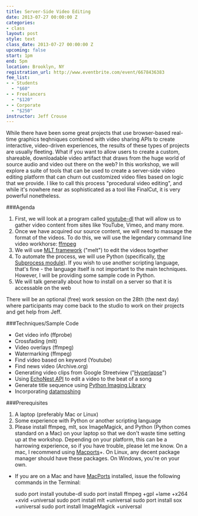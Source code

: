 ```yaml
---
title: Server-Side Video Editing
date: 2013-07-27 00:00:00 Z
categories:
- class
layout: post
style: text
class_date: 2013-07-27 00:00:00 Z
upcoming: false
start: 1pm
end: 5pm
location: Brooklyn, NY
registration_url: http://www.eventbrite.com/event/6678436383
fee_list:
- - Students
  - "$60"
- - Freelancers
  - "$120"
- - Corporate
  - "$250"
instructor: Jeff Crouse
---
```


While there have been some great projects that use browser-based
real-time graphics teqhniques combined with video sharing APIs to
create interactive, video-driven experiences, the results of these
types of projects are usually fleeting. What if you want to allow
users to create a custom, shareable, downloadable video artifact that
draws from the huge world of source audio and video out there on the
web?  In this workshop, we will explore a suite of tools that can be
used to create a server-side video editing platform that can churn out
customized video files based on logic that we provide. I like to call
this process "procedural video editing", and while it's nowhere near
as sophisticated as a tool like FinalCut, it is very powerful
nonetheless.

###Agenda

1. First, we will look at a program called
   [youtube-dl](https://github.com/rg3/youtube-dl) that will allow us
   to gather video content from sites like YouTube, Vimeo, and many
   more.
1. Once we have acquired our source content, we will need to massage
   the format of the videos. To do this, we will use the legendary
   command line video workhorse: [ffmpeg](http://www.ffmpeg.org/)
1. We will use [MLT framework](http://www.mltframework.org/) ("melt")
   to edit the videos together
1. To automate the process, we will use Python (specifically,
   [the Subprocess module](http://docs.python.org/2/library/subprocess.html)). If
   you wish to use another scripting language, that's fine - the
   language itself is not important to the main techniques. However, I
   will be providing some sample code in Python.
1. We will talk generally about how to install on a server so that it
   is accessable on the web

There will be an optional (free) work session on the 28th (the next
day) where participants may come back to the studio to work on their
projects and get help from Jeff.

###Techniques/Sample Code

* Get video info (ffprobe)
* Crossfading (mlt)
* Video overlays (ffmpeg)
* Watermarking (ffmpeg)
* Find video based on keyword (Youtube)
* Find news video (Archive.org)
* Generating video clips from Google Streetview ("<a
  href="http://hyperlapse.tllabs.io/">Hyperlapse</a>")
* Using <a href="http://developer.echonest.com/docs/v4/">EchoNest
  API</a> to edit a video to the beat of a song
* Generate title sequence using <a
  href="http://www.pythonware.com/products/pil/">Python Imaging
  Library</a>
* Incorporating <a
  href="https://github.com/grampajoe/Autodatamosh">datamoshing</a>


###Prerequisites

1. A laptop (preferably Mac or Linux)
1. Some experience with Python or another scripting language
1. Please install ffmpeg, mlt, sox ImageMagick, and Python (Python
   comes standard on a Mac) on your laptop so that we don't waste time
   setting up at the workshop. Depending on your platform, this can be
   a harrowing experience, so if you have trouble, please let me
   know. On a mac, I recommend using
   [Macports](http://www.macports.org/)+. On Linux, any decent package
   manager should have these packages. On Windows, you're on your own.

+ If you are on a Mac and have <a
href="http://www.macports.org/">MacPorts</a> installed, issue the
following commands in the Terminal:

	sudo port install youtube-dl sudo port install ffmpeg +gpl +lame
	+x264 +xvid +universal sudo port install mlt +universal sudo port
	install sox +universal sudo port install ImageMagick +universal
